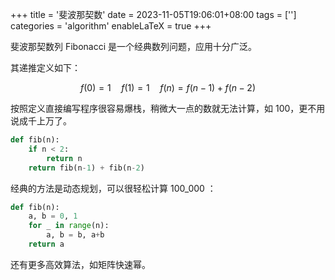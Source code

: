 +++
title = '斐波那契数'
date = 2023-11-05T19:06:01+08:00
tags = ['']
categories = 'algorithm'
enableLaTeX = true
+++


斐波那契数列 Fibonacci 是一个经典数列问题，应用十分广泛。


<!--more-->


其递推定义如下：

$$
f(0)=1 \quad f(1)=1 \quad f(n)=f(n-1)+f(n-2)
$$

按照定义直接编写程序很容易爆栈，稍微大一点的数就无法计算，如 100，更不用说成千上万了。

```python
def fib(n):
	if n < 2:
		return n
	return fib(n-1) + fib(n-2)
```

经典的方法是动态规划，可以很轻松计算 100\_000 ：

```python
def fib(n):
	a, b = 0, 1
	for _ in range(n):
		a, b = b, a+b
	return a
```

还有更多高效算法，如矩阵快速幂。
